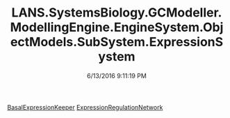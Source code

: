 ﻿---
title: LANS.SystemsBiology.GCModeller.ModellingEngine.EngineSystem.ObjectModels.SubSystem.ExpressionSystem
date: 6/13/2016 9:11:19 PM
---

[BasalExpressionKeeper](T-LANS.SystemsBiology.GCModeller.ModellingEngine.EngineSystem.ObjectModels.SubSystem.ExpressionSystem.BasalExpressionKeeper.html)
[ExpressionRegulationNetwork](T-LANS.SystemsBiology.GCModeller.ModellingEngine.EngineSystem.ObjectModels.SubSystem.ExpressionSystem.ExpressionRegulationNetwork.html)
